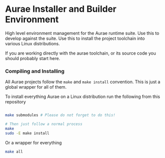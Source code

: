 # Aurae Installer and Builder Environment

High level environment management for the Aurae runtime suite. Use this to develop against the suite. Use this to install the project toolchain into various Linux distributions.

If you are working directly with the aurae toolchain, or its source code you should probably start here.

### Compiling and Installing

All Aurae projects follow the `make` and `make install` convention. This is just a global wrapper for all of them.

To install everything Aurae on a Linux distribution run the following from this repository

```bash

make submodules # Please do not forget to do this!

# Then just follow a normal process
make 
sudo -E make install

```

Or a wrapper for everything

```bash 
make all
```

